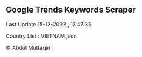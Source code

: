

## Google Trends Keywords Scraper 
 
Last Update 15-12-2022 , 17:47:35

Country List :
VIETNAM.json



© Abdul Muttaqin 
